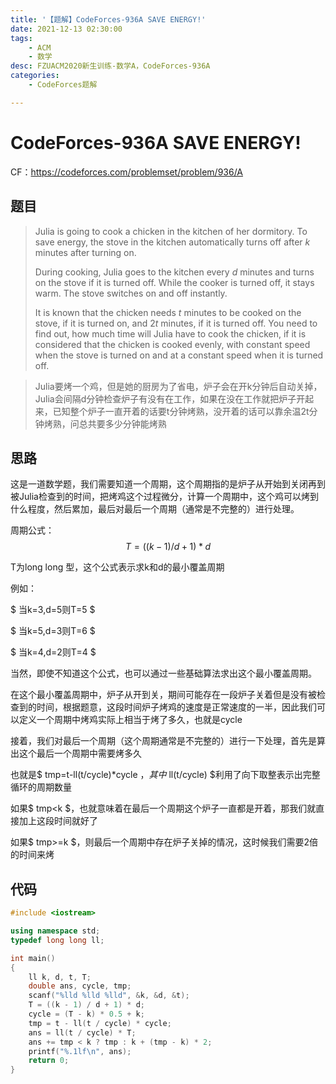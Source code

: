 ```yaml
---
title: '【题解】CodeForces-936A SAVE ENERGY!'
date: 2021-12-13 02:30:00
tags: 
	- ACM
	- 数学
desc: FZUACM2020新生训练-数学A，CodeForces-936A
categories:
	- CodeForces题解

---
```


# CodeForces-936A SAVE ENERGY!

CF：https://codeforces.com/problemset/problem/936/A

## 题目

> Julia is going to cook a chicken in the kitchen of her dormitory. To save energy, the stove in the kitchen automatically turns off after *k* minutes after turning on.
>
> During cooking, Julia goes to the kitchen every *d* minutes and turns on the stove if it is turned off. While the cooker is turned off, it stays warm. The stove switches on and off instantly.
>
> It is known that the chicken needs *t* minutes to be cooked on the stove, if it is turned on, and 2*t* minutes, if it is turned off. You need to find out, how much time will Julia have to cook the chicken, if it is considered that the chicken is cooked evenly, with constant speed when the stove is turned on and at a constant speed when it is turned off.

> Julia要烤一个鸡，但是她的厨房为了省电，炉子会在开k分钟后自动关掉，Julia会间隔d分钟检查炉子有没有在工作，如果在没在工作就把炉子开起来，已知整个炉子一直开着的话要t分钟烤熟，没开着的话可以靠余温2t分钟烤熟，问总共要多少分钟能烤熟

## 思路

这是一道数学题，我们需要知道一个周期，这个周期指的是炉子从开始到关闭再到被Julia检查到的时间，把烤鸡这个过程微分，计算一个周期中，这个鸡可以烤到什么程度，然后累加，最后对最后一个周期（通常是不完整的）进行处理。

周期公式：$$ T=((k-1)/d+1)*d $$

T为long long 型，这个公式表示求k和d的最小覆盖周期

例如：

$ 当k=3,d=5则T=5 $

$ 当k=5,d=3则T=6 $

$ 当k=4,d=2则T=4 $

当然，即使不知道这个公式，也可以通过一些基础算法求出这个最小覆盖周期。

在这个最小覆盖周期中，炉子从开到关，期间可能存在一段炉子关着但是没有被检查到的时间，根据题意，这段时间炉子烤鸡的速度是正常速度的一半，因此我们可以定义一个周期中烤鸡实际上相当于烤了多久，也就是cycle

接着，我们对最后一个周期（这个周期通常是不完整的）进行一下处理，首先是算出这个最后一个周期中需要烤多久

也就是$ tmp=t-ll(t/cycle)*cycle $，其中$ ll(t/cycle) $利用了向下取整表示出完整循环的周期数量

如果$ tmp<k $，也就意味着在最后一个周期这个炉子一直都是开着，那我们就直接加上这段时间就好了

如果$ tmp>=k $，则最后一个周期中存在炉子关掉的情况，这时候我们需要2倍的时间来烤

## 代码

```c++
#include <iostream>

using namespace std;
typedef long long ll;

int main()
{
    ll k, d, t, T;
    double ans, cycle, tmp;
    scanf("%lld %lld %lld", &k, &d, &t);
    T = ((k - 1) / d + 1) * d;
    cycle = (T - k) * 0.5 + k;
    tmp = t - ll(t / cycle) * cycle;
    ans = ll(t / cycle) * T;
    ans += tmp < k ? tmp : k + (tmp - k) * 2;
    printf("%.1lf\n", ans);
    return 0;
}
```

